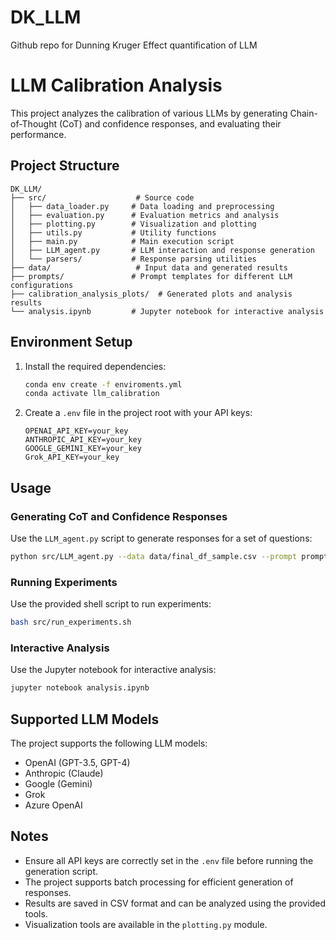 # DK_LLM
Github repo for Dunning Kruger Effect quantification of LLM

# LLM Calibration Analysis

This project analyzes the calibration of various LLMs by generating Chain-of-Thought (CoT) and confidence responses, and evaluating their performance.

## Project Structure

```
DK_LLM/
├── src/                    # Source code
│   ├── data_loader.py     # Data loading and preprocessing
│   ├── evaluation.py      # Evaluation metrics and analysis
│   ├── plotting.py        # Visualization and plotting
│   ├── utils.py           # Utility functions
│   ├── main.py            # Main execution script
│   ├── LLM_agent.py       # LLM interaction and response generation
│   └── parsers/           # Response parsing utilities
├── data/                   # Input data and generated results
├── prompts/               # Prompt templates for different LLM configurations
├── calibration_analysis_plots/  # Generated plots and analysis results
└── analysis.ipynb         # Jupyter notebook for interactive analysis
```

## Environment Setup

1. Install the required dependencies:
   ```bash
   conda env create -f enviroments.yml
   conda activate llm_calibration
   ```

2. Create a `.env` file in the project root with your API keys:
   ```
   OPENAI_API_KEY=your_key
   ANTHROPIC_API_KEY=your_key
   GOOGLE_GEMINI_KEY=your_key
   Grok_API_KEY=your_key
   ```

## Usage

### Generating CoT and Confidence Responses

Use the `LLM_agent.py` script to generate responses for a set of questions:

```bash
python src/LLM_agent.py --data data/final_df_sample.csv --prompt prompts/CoT_raw.json --model gpt-4 --output results.csv
```

### Running Experiments

Use the provided shell script to run experiments:

```bash
bash src/run_experiments.sh
```

### Interactive Analysis

Use the Jupyter notebook for interactive analysis:

```bash
jupyter notebook analysis.ipynb
```

## Supported LLM Models

The project supports the following LLM models:
- OpenAI (GPT-3.5, GPT-4)
- Anthropic (Claude)
- Google (Gemini)
- Grok
- Azure OpenAI

## Notes

- Ensure all API keys are correctly set in the `.env` file before running the generation script.
- The project supports batch processing for efficient generation of responses.
- Results are saved in CSV format and can be analyzed using the provided tools.
- Visualization tools are available in the `plotting.py` module.
